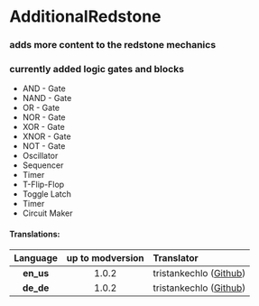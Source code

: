 # AdditionalRedstone
### adds more content to the redstone mechanics 
### currently added logic gates and blocks
 - AND - Gate
 - NAND - Gate
 - OR - Gate
 - NOR - Gate
 - XOR - Gate
 - XNOR - Gate
 - NOT - Gate
 - Oscillator
 - Sequencer
 - Timer
 - T-Flip-Flop
 - Toggle Latch
 - Timer
 - Circuit Maker
 
 
 
 
 
 
#### Translations:
| Language | up to modversion | Translator |
|:--------:|:----------------:|:-----------|
| **en_us** | 1.0.2 | tristankechlo ([Github](https://github.com/tristankechlo)) |
| **de_de** | 1.0.2 | tristankechlo ([Github](https://github.com/tristankechlo)) |
